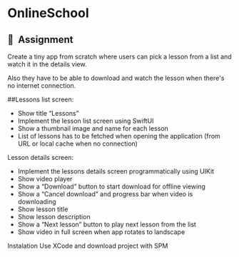 # OnlineSchool

## 👀  Assignment

Create a tiny app from scratch where users can pick a lesson from a list and watch it in the details view. 

Also they have to be able to download and watch the lesson when there's no internet connection.

##Lessons list screen:

- Show title “Lessons”
- Implement the lesson list screen using SwiftUI
- Show a thumbnail image and name for each lesson
- List of lessons has to be fetched when opening the application (from URL or local cache when no connection)

Lesson details screen:

- Implement the lessons details screen programmatically using UIKit
- Show video player
- Show a “Download” button to start download for offline viewing
- Show a “Cancel download” and progress bar when video is downloading
- Show lesson title
- Show lesson description
- Show a “Next lesson” button to play next lesson from the list
- Show video in full screen when app rotates to landscape

Instalation
Use XCode and download project with SPM
